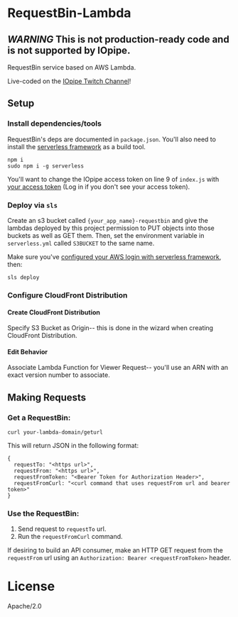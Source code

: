 # RequestBin-Lambda

## *WARNING* This is not production-ready code and is not supported by IOpipe.

RequestBin service based on AWS Lambda.

Live-coded on the [IOpipe Twitch Channel](https://twitch.tv/iopipe)!

## Setup

### Install dependencies/tools

RequestBin's deps are documented in `package.json`. You'll also need to install the [serverless framework](http://serverless.com) as a build tool.

```
npm i
sudo npm i -g serverless
```

You'll want to change the IOpipe access token on line 9 of `index.js` with [your access token](https://dashboard.iopipe.com/install) (Log in if you don't see your access token).

### Deploy via `sls`

Create an s3 bucket called `{your_app_name}-requestbin` and give the lambdas deployed by this project permission to PUT objects into those buckets as well as GET them. Then, set the environment variable in `serverless.yml` called `S3BUCKET` to the same name.

Make sure you've [configured your AWS login with serverless framework](https://serverless.com/framework/docs/providers/aws/guide/quick-start/), then:

```
sls deploy
``` 

### Configure CloudFront Distribution

#### Create CloudFront Distribution

Specify S3 Bucket as Origin-- this is done in the wizard when creating CloudFront Distribution.

#### Edit Behavior

Associate Lambda Function for Viewer Request-- you'll use an ARN with an exact version number to associate.

## Making Requests

### Get a RequestBin:

```
curl your-lambda-domain/geturl
```

This will return JSON in the following format:

```
{
  requestTo: "<https url>",
  requestFrom: "<https url>",
  requestFromToken: "<Bearer Token for Authorization Header>",
  requestFromCurl: "<curl command that uses requestFrom url and bearer token>"
}
```

### Use the RequestBin:

1. Send request to `requestTo` url.
2. Run the `requestFromCurl` command.

If desiring to build an API consumer, make an HTTP GET request from the `requestFrom` url using an `Authorization: Bearer <requestFromToken>` header.

# License

Apache/2.0
